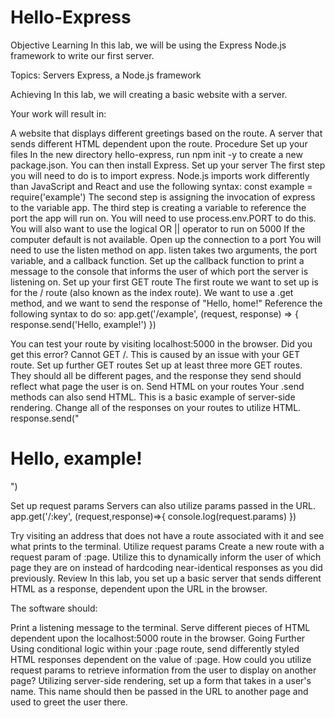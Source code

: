 # Hello-Express

Objective
Learning
In this lab, we will be using the Express Node.js framework to write our first server.

Topics:
Servers
Express, a Node.js framework

Achieving
In this lab, we will creating a basic website with a server.

Your work will result in:

A website that displays different greetings based on the route.
A server that sends different HTML dependent upon the route.
Procedure
Set up your files
 In the new directory hello-express, run npm init -y to create a new package.json. You can then install Express.
Set up your server
 The first step you will need to do is to import express. Node.js imports work differently than JavaScript and React and use the following syntax: const example = require('example')
 The second step is assigning the invocation of express to the variable app.
 The third step is creating a variable to reference the port the app will run on. You will need to use process.env.PORT to do this. You will also want to use the logical OR || operator to run on 5000 If the computer default is not available.
Open up the connection to a port
 You will need to use the listen method on app.
 listen takes two arguments, the port variable, and a callback function.
 Set up the callback function to print a message to the console that informs the user of which port the server is listening on.
Set up your first GET route
 The first route we want to set up is for the / route (also known as the index route).
 We want to use a .get method, and we want to send the response of "Hello, home!"
 Reference the following syntax to do so:
app.get('/example', (request, response) => {
    response.send('Hello, example!')
    })

 You can test your route by visiting localhost:5000 in the browser.
 Did you get this error? Cannot GET /. This is caused by an issue with your GET route.
Set up further GET routes
 Set up at least three more GET routes. They should all be different pages, and the response they send should reflect what page the user is on.
Send HTML on your routes
 Your .send methods can also send HTML. This is a basic example of server-side rendering. Change all of the responses on your routes to utilize HTML.
response.send("<h1>Hello, <b>example</b>!</h1>")

Set up request params
 Servers can also utilize params passed in the URL.
app.get('/:key', (request,response)=>{
  console.log(request.params)
})

 Try visiting an address that does not have a route associated with it and see what prints to the terminal.
Utilize request params
 Create a new route with a request param of :page. Utilize this to dynamically inform the user of which page they are on instead of hardcoding near-identical responses as you did previously.
Review
In this lab, you set up a basic server that sends different HTML as a response, dependent upon the URL in the browser.

The software should:

Print a listening message to the terminal.
Serve different pieces of HTML dependent upon the localhost:5000 route in the browser.
Going Further
Using conditional logic within your :page route, send differently styled HTML responses dependent on the value of :page.
How could you utilize request params to retrieve information from the user to display on another page? Utilizing server-side rendering, set up a form that takes in a user's name. This name should then be passed in the URL to another page and used to greet the user there.
